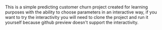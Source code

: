This is a simple predicting customer churn project created for learning purposes with the ability to choose parameters in an interactive way, if you want to try the interactivity you will need to clone the project and run it yourself because github preview doesn't support the interactivity.
